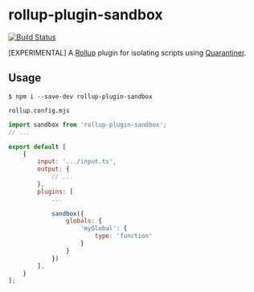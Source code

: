 # rollup-plugin-sandbox

[![Build Status](https://github.com/asmblah/rollup-plugin-sandbox/workflows/CI/badge.svg)](https://github.com/asmblah/rollup-plugin-sandbox/actions?query=workflow%3ACI)

[EXPERIMENTAL] A [Rollup][Rollup] plugin for isolating scripts using [Quarantiner][Quarantiner].

## Usage

```shell
$ npm i --save-dev rollup-plugin-sandbox
```

`rollup.config.mjs`
```javascript
import sandbox from 'rollup-plugin-sandbox';
// ...

export default [
    {
        input: '.../input.ts',
        output: {
            // ...
        },
        plugins: [
            ...

            sandbox({
                globals: {
                    'myGlobal': {
                        type: 'function'
                    }
                }
            })
        ],
    }
];

```

[Quarantiner]: https://github.com/asmblah/quarantiner
[Rollup]: https://rollupjs.org/

